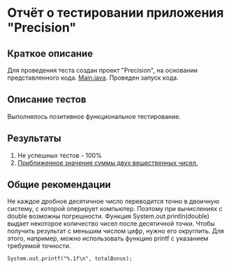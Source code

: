 # Отчёт о тестировании приложения "Precision"

## Краткое описание

Для проведения теста создан проект "Precision", на основании представленного кода. [Main.java](https://github.com/Sergei-Lychagin/Precision/blob/master/src/main.java). Проведен запуск кода.
## Описание тестов
Выполнялось позитивное функциональное тестирование.

## Результаты

1. Не успешных тестов - 100%
2. [Приближенное значение суммы двух вещественных чисел.](https://github.com/Sergei-Lychagin/Precision/issues/1#issue-822189094)

## Общие рекомендации

Не каждое дробное десятичное число переводится точно в двоичную систему, с которой оперирует компьютер. 
Поэтому при вычислениях с double возможны погрешности. Функция System.out.println(double) 
выдает некоторое количество чисел после десятичной точки. Чтобы получить результат с меньшим числом цифр, нужно его округлить. 
Для этого, например, можно использовать функцию printf с указанием требуемой точности.

`System.out.printf("%.1f\n", totalBonus);` 